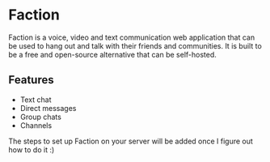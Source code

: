 # Faction

Faction is a voice, video and text communication web application that can be used to hang out and talk with their friends and communities. It is built to be a free and open-source alternative that can be self-hosted.

## Features

- Text chat
- Direct messages
- Group chats
- Channels

The steps to set up Faction on your server will be added once I figure out how to do it :)
